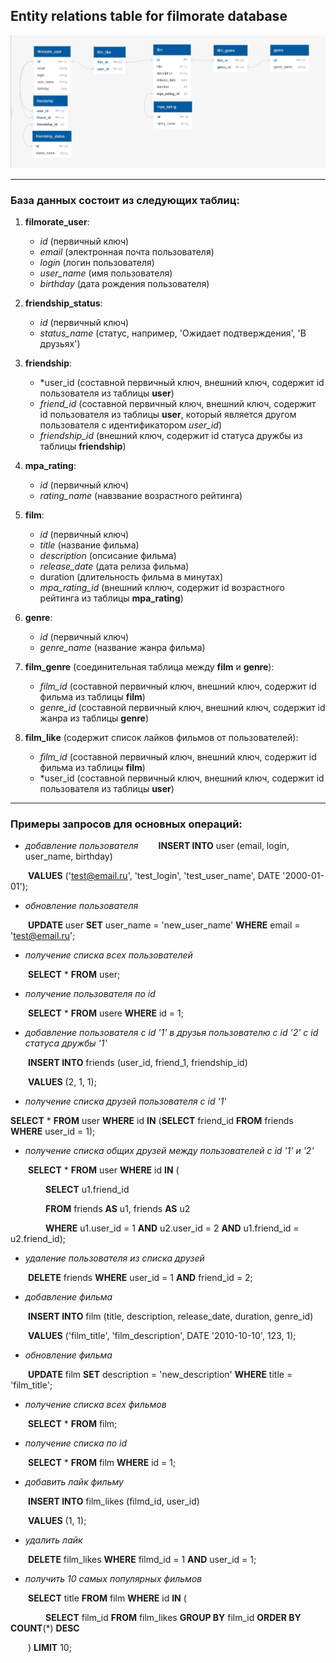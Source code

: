 ## Entity relations table for filmorate database

![er table](filmorate_er_diagram.jpg)

---
### База данных состоит из следующих таблиц:
1. __filmorate_user__:
   -  *id* (первичный ключ)
   -  *email* (электронная почта пользователя)
   -  *login* (логин пользователя)
   -  *user_name* (имя пользователя)
   -  *birthday* (дата рождения пользователя)

2. __friendship_status__:
   - *id* (первичный ключ)
   - *status_name* (статус, например, 'Ожидает подтверждения', 'В друзьях')
3. __friendship__:
    - *user_id (составной первичный ключ, внешний ключ, содержит id пользователя из таблицы __user__)
    - *friend_id* (составной первичный ключ, внешний ключ, содержит id пользователя из таблицы __user__, который является другом пользователя c идентификатором *user_id*)
    - *friendship_id* (внешний ключ, содержит id статуса дружбы из таблицы __friendship__)
4. __mpa_rating__:
   - *id* (первичный ключ)
   - *rating_name* (навзвание возрастного рейтинга) 
5. __film__:
   - *id* (первичный ключ)
   - *title* (название фильма)
   - *description* (опсисание фильма)
   - *release_date* (дата релиза фильма)
   - duration (длительность фильма в минутах)
   - *mpa_rating_id* (внешний кллюч, содержит id возрастного рейтинга из таблицы __mpa_rating__)
6. __genre__:
   - *id* (первичный ключ)
   - *genre_name* (название жанра фильма)
7. __film_genre__ (соединительная таблица между __film__ и __genre__):
   - *film_id* (составной первичный ключ, внешний ключ, содержит id фильма из таблицы __film__)
   - *genre_id* (составной первичный ключ, внешний ключ, содержит id жанра из таблицы __genre__)
8. __film_like__ (содержит список лайков фильмов от пользователей):
   - *film_id* (составной первичный ключ, внешний ключ, содержит id фильма из таблицы __film__)
   - *user_id (составной первичный ключ, внешний ключ, содержит id пользователя из таблицы __user__)
---

### Примеры запросов для основных операций:
- *добавление пользователя*
&emsp;&emsp;__INSERT INTO__ user (email, login, user_name, birthday)

&emsp;&emsp;__VALUES__ ('test@email.ru', 'test_login', 'test_user_name', DATE '2000-01-01');

   
- *обновление пользователя*
  
&emsp;&emsp;__UPDATE__ user __SET__ user_name = 'new_user_name' __WHERE__ email = 'test@email.ru';

- *получение списка всех пользователей*

&emsp;&emsp;__SELECT__ * __FROM__ user;

- *получение пользователя по id*
  
&emsp;&emsp;__SELECT__ * __FROM__ usere __WHERE__ id = 1;

- *добавление пользователя с id '1' в друзья пользователю с id '2' с id статуса дружбы '1'*
  
&emsp;&emsp;__INSERT INTO__ friends (user_id, friend_1, friendship_id)

&emsp;&emsp;__VALUES__ (2, 1, 1);

- *получение списка друзей пользователя с id '1'*
  
__SELECT__ * __FROM__ user __WHERE__ id __IN__ (__SELECT__ friend_id __FROM__ friends __WHERE__ user_id = 1);

- *получение списка общих друзей между пользователей с id '1' и '2'*
  
&emsp;&emsp;__SELECT__ * __FROM__ user __WHERE__ id __IN__ (

&emsp;&emsp;&emsp;&emsp;__SELECT__ u1.friend_id

&emsp;&emsp;&emsp;&emsp;__FROM__ friends __AS__ u1, friends __AS__ u2

&emsp;&emsp;&emsp;&emsp;__WHERE__ u1.user_id = 1 __AND__ u2.user_id = 2 __AND__ u1.friend_id = u2.friend_id);

- *удаление пользователя из списка друзей*

&emsp;&emsp;__DELETE__ friends __WHERE__ user_id = 1 __AND__ friend_id = 2;

- *добавление фильма*

&emsp;&emsp;__INSERT INTO__ film (title, description, release_date, duration, genre_id)

&emsp;&emsp;__VALUES__ ('film_title', 'film_description', DATE '2010-10-10', 123, 1);

- *обновление фильма*

&emsp;&emsp;__UPDATE__ film __SET__ description = 'new_description' __WHERE__ title = 'film_title';

- *получение списка всех фильмов*

&emsp;&emsp;__SELECT__ * __FROM__ film;

- *получение списка по id*

&emsp;&emsp;__SELECT__ * __FROM__ film __WHERE__ id = 1;

- *добавить лайк фильму*

&emsp;&emsp;__INSERT INTO__ film_likes (filmd_id, user_id)


&emsp;&emsp;__VALUES__ (1, 1);

- *удалить лайк*

&emsp;&emsp;__DELETE__ film_likes __WHERE__ filmd_id = 1 __AND__ user_id = 1; 

- *получить 10 самых популярных фильмов*

&emsp;&emsp;__SELECT__ title __FROM__ film __WHERE__ id __IN__ (

&emsp;&emsp;&emsp;&emsp;__SELECT__ film_id __FROM__ film_likes __GROUP BY__ film_id __ORDER BY__ __COUNT__(*) __DESC__

&emsp;&emsp;) __LIMIT__ 10;

